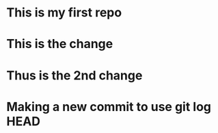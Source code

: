 # This is my first repo

# This is the change

# Thus is the 2nd change

# Making a new commit to use git log HEAD
